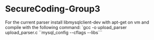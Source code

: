 # SecureCoding-Group3

For the current parser install libmysqlclient-dev with apt-get on vm and compile
with the following command:
	`gcc -o upload_parser upload_parser.c ``mysql_config --cflags --libs```
